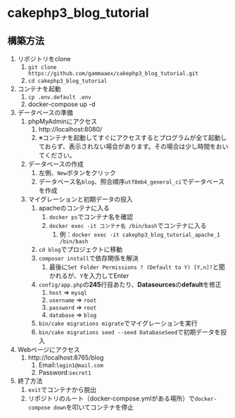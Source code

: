 # cakephp3_blog_tutorial

## 構築方法

1. リポジトリをclone
    1. `git clone https://github.com/gammaaex/cakephp3_blog_tutorial.git`
    1. `cd cakephp3_blog_tutorial`
1. コンテナを起動
    1. `cp .env.default .env`
    1. docker-compose up -d
1. データベースの準備
    1. phpMyAdminにアクセス
        1. http://localhost:8080/
        1. ※コンテナを起動してすぐにアクセスするとプログラムが全て起動しておらず、表示されない場合があります。その場合は少し時間をおいてください。
    1. データベースの作成
        1. 左側、`New`ボタンをクリック
        1. データベース名`blog`、照合順序`utf8mb4_general_ci`でデータベースを作成
    1. マイグレーションと初期データの投入
        1. apacheのコンテナに入る
            1. `docker ps`でコンテナ名を確認
            1. `docker exec -it コンテナ名 /bin/bash`でコンテナに入る
                1. 例：`docker exec -it cakephp3_blog_tutorial_apache_1 /bin/bash`
        1. `cd blog`でプロジェクトに移動
        1. `composer install`で依存関係を解決
            1. 最後に`Set Folder Permissions ? (Default to Y) [Y,n]?`と聞かれるが、`Y`を入力してEnter
        1. `config/app.php`の**245**行目あたり、**Datasources**の**default**を修正
            1. `host` => `mysql`
            1. `username` => `root`
            1. `password` => `root`
            1. `database` => `blog`
        1. `bin/cake migrations migrate`でマイグレーションを実行
        1. `bin/cake migrations seed --seed DatabaseSeed`で初期データを投入
1. Webページにアクセス
    1. http://localhost:8765/blog
        1. Email:`login1@mail.com`
        1. Password:`secret1`
1. 終了方法
    1. `exit`でコンテナから脱出
    1. リポジトリのルート（docker-compose.ymlがある場所）で`docker-compose down`を叩いてコンテナを停止
